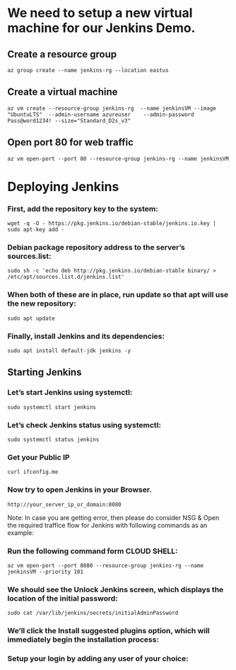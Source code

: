 # We need to setup a new virtual machine for our Jenkins Demo. 

## Create a resource group
```
az group create --name jenkins-rg --location eastus
```

## Create a virtual machine
```
az vm create --resource-group jenkins-rg  --name jenkinsVM --image "UbuntuLTS"  --admin-username azureuser    --admin-password Pass@word1234! --size="Standard_D2s_v3"
```

## Open port 80 for web traffic
```
az vm open-port --port 80 --resource-group jenkins-rg --name jenkinsVM
```




# Deploying Jenkins

### First, add the repository key to the system:
```
wget -q -O - https://pkg.jenkins.io/debian-stable/jenkins.io.key | sudo apt-key add -
```

### Debian package repository address to the server’s sources.list:
```
sudo sh -c 'echo deb http://pkg.jenkins.io/debian-stable binary/ > /etc/apt/sources.list.d/jenkins.list'
```

### When both of these are in place, run update so that apt will use the new repository:
```
sudo apt update
```

### Finally, install Jenkins and its dependencies:
```
sudo apt install default-jdk jenkins -y 
```

## Starting Jenkins

### Let’s start Jenkins using systemctl:
```
sudo systemctl start jenkins
```

### Let’s check Jenkins status using systemctl:
```
sudo systemctl status jenkins
```


### Get your Public IP
```
curl ifconfig.me 
```

### Now try to open Jenkins in your Browser. 
```
http://your_server_ip_or_domain:8080
```


Note: In case you are getting error, then please do consider NSG & Open the required traffice flow for Jenkins with following commands as an example: 

### Run the following command form CLOUD SHELL: 
```
az vm open-port --port 8080 --resource-group jenkins-rg --name jenkinsVM --priority 101
```


### We should see the Unlock Jenkins screen, which displays the location of the initial password:
```
sudo cat /var/lib/jenkins/secrets/initialAdminPassword
```

### We’ll click the Install suggested plugins option, which will immediately begin the installation process:

### Setup your login by adding any user of your choice: 





